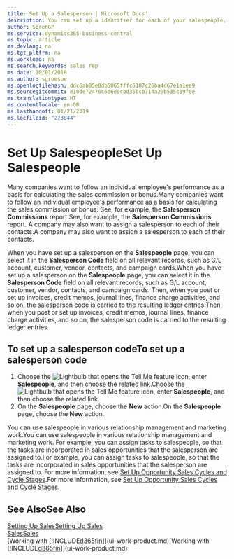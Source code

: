 ```yaml
---
title: Set Up a Salesperson | Microsoft Docs'
description: You can set up a identifier for each of your salespeople, so you can track an individual’s performance or assign a salesperson to a contact.
author: SorenGP
ms.service: dynamics365-business-central
ms.topic: article
ms.devlang: na
ms.tgt_pltfrm: na
ms.workload: na
ms.search.keywords: sales rep
ms.date: 10/01/2018
ms.author: sgroespe
ms.openlocfilehash: ddc6ab85e0db5065fffc6187c26ba4d67e1a1ee9
ms.sourcegitcommit: e10de72476c6a6e0cbd35bcb714a29b535c39f0e
ms.translationtype: HT
ms.contentlocale: en-GB
ms.lasthandoff: 01/21/2019
ms.locfileid: "273844"
---
```

# <a name="set-up-salespeople"></a><span data-ttu-id="cfe3b-103">Set Up Salespeople</span><span class="sxs-lookup"><span data-stu-id="cfe3b-103">Set Up Salespeople</span></span>
<span data-ttu-id="cfe3b-104">Many companies want to follow an individual employee's performance as a basis for calculating the sales commission or bonus.</span><span class="sxs-lookup"><span data-stu-id="cfe3b-104">Many companies want to follow an individual employee's performance as a basis for calculating the sales commission or bonus.</span></span> <span data-ttu-id="cfe3b-105">See, for example, the **Salesperson Commissions** report.</span><span class="sxs-lookup"><span data-stu-id="cfe3b-105">See, for example, the **Salesperson Commissions** report.</span></span> <span data-ttu-id="cfe3b-106">A company may also want to assign a salesperson to each of their contacts.</span><span class="sxs-lookup"><span data-stu-id="cfe3b-106">A company may also want to assign a salesperson to each of their contacts.</span></span>

<span data-ttu-id="cfe3b-107">When you have set up a salesperson on the **Salespeople** page, you can select it in the **Salesperson Code** field on all relevant records, such as G/L account, customer, vendor, contacts, and campaign cards.</span><span class="sxs-lookup"><span data-stu-id="cfe3b-107">When you have set up a salesperson on the **Salespeople** page, you can select it in the **Salesperson Code** field on all relevant records, such as G/L account, customer, vendor, contacts, and campaign cards.</span></span> <span data-ttu-id="cfe3b-108">Then, when you post or set up invoices, credit memos, journal lines, finance charge activities, and so on, the salesperson code is carried to the resulting ledger entries.</span><span class="sxs-lookup"><span data-stu-id="cfe3b-108">Then, when you post or set up invoices, credit memos, journal lines, finance charge activities, and so on, the salesperson code is carried to the resulting ledger entries.</span></span>

## <a name="to-set-up-a-salesperson-code"></a><span data-ttu-id="cfe3b-109">To set up a salesperson code</span><span class="sxs-lookup"><span data-stu-id="cfe3b-109">To set up a salesperson code</span></span>
1. <span data-ttu-id="cfe3b-110">Choose the ![Lightbulb that opens the Tell Me feature](media/ui-search/search_small.png "Tell me what you want to do") icon, enter **Salespeople**, and then choose the related link.</span><span class="sxs-lookup"><span data-stu-id="cfe3b-110">Choose the ![Lightbulb that opens the Tell Me feature](media/ui-search/search_small.png "Tell me what you want to do") icon, enter **Salespeople**, and then choose the related link.</span></span>
2. <span data-ttu-id="cfe3b-111">On the **Salespeople** page, choose the **New** action.</span><span class="sxs-lookup"><span data-stu-id="cfe3b-111">On the **Salespeople** page, choose the **New** action.</span></span>

<span data-ttu-id="cfe3b-112">You can use salespeople in various relationship management and marketing work.</span><span class="sxs-lookup"><span data-stu-id="cfe3b-112">You can use salespeople in various relationship management and marketing work.</span></span> <span data-ttu-id="cfe3b-113">For example, you can assign tasks to salespeople, so that the tasks are incorporated in sales opportunities that the salesperson are assigned to.</span><span class="sxs-lookup"><span data-stu-id="cfe3b-113">For example, you can assign tasks to salespeople, so that the tasks are incorporated in sales opportunities that the salesperson are assigned to.</span></span> <span data-ttu-id="cfe3b-114">For more information, see [Set Up Opportunity Sales Cycles and Cycle Stages](marketing-how-setup-opportunity-sales-cycles-stages.md).</span><span class="sxs-lookup"><span data-stu-id="cfe3b-114">For more information, see [Set Up Opportunity Sales Cycles and Cycle Stages](marketing-how-setup-opportunity-sales-cycles-stages.md).</span></span>

## <a name="see-also"></a><span data-ttu-id="cfe3b-115">See Also</span><span class="sxs-lookup"><span data-stu-id="cfe3b-115">See Also</span></span>
[<span data-ttu-id="cfe3b-116">Setting Up Sales</span><span class="sxs-lookup"><span data-stu-id="cfe3b-116">Setting Up Sales</span></span>](sales-setup-sales.md)  
[<span data-ttu-id="cfe3b-117">Sales</span><span class="sxs-lookup"><span data-stu-id="cfe3b-117">Sales</span></span>](sales-manage-sales.md)  
<span data-ttu-id="cfe3b-118">[Working with [!INCLUDE[d365fin](includes/d365fin_md.md)]](ui-work-product.md)</span><span class="sxs-lookup"><span data-stu-id="cfe3b-118">[Working with [!INCLUDE[d365fin](includes/d365fin_md.md)]](ui-work-product.md)</span></span>  
